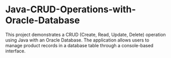   # Java-CRUD-Operations-with-Oracle-Database
This project demonstrates a CRUD (Create, Read, Update, Delete) operation using Java with an Oracle Database. The application allows users to manage product records in a database table through a console-based interface.
